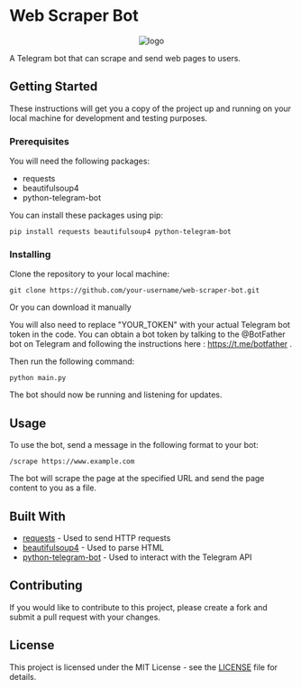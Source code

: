# Web Scraper Bot

<p align="center">
<a target="_blank"><img src = "https://user-images.githubusercontent.com/72268356/210573282-a0d4527f-6edc-463c-af4f-10e48112d157.jpg" alt="logo"></a>
   </p>

A Telegram bot that can scrape and send web pages to users.

## Getting Started

These instructions will get you a copy of the project up and running on your local machine for development and testing purposes.

### Prerequisites

You will need the following packages:

- requests
- beautifulsoup4
- python-telegram-bot

You can install these packages using pip:

```
pip install requests beautifulsoup4 python-telegram-bot
```

### Installing

Clone the repository to your local machine:

```
git clone https://github.com/your-username/web-scraper-bot.git
```

Or you can download it manually 

You will also need to replace "YOUR_TOKEN" with your actual Telegram bot token in the code. You can obtain a bot token by talking to the @BotFather bot on Telegram and following the instructions here : https://t.me/botfather . 


Then run the following command:

```
python main.py
```


The bot should now be running and listening for updates.

## Usage

To use the bot, send a message in the following format to your bot:

```
/scrape https://www.example.com
```


The bot will scrape the page at the specified URL and send the page content to you as a file.

## Built With

- [requests](https://pypi.org/project/requests/) - Used to send HTTP requests
- [beautifulsoup4](https://pypi.org/project/beautifulsoup4/) - Used to parse HTML
- [python-telegram-bot](https://pypi.org/project/python-telegram-bot/) - Used to interact with the Telegram API

## Contributing

If you would like to contribute to this project, please create a fork and submit a pull request with your changes.

## License

This project is licensed under the MIT License - see the [LICENSE](LICENSE) file for details.


